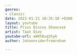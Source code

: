 ```yaml
---
genres:
- classic
date: 2021-01-21 10:35:18 +0100
layout: youtube
title: Prius Discos Showcase
artist: Taat Diez
youtube-url: aWX56vqS5yk
author: Johannriderfromrohan

---
```

